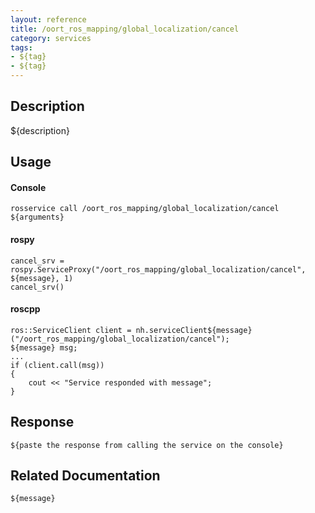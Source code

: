 ```yaml
---
layout: reference
title: /oort_ros_mapping/global_localization/cancel
category: services
tags: 
- ${tag} 
- ${tag}
---
```


## Description
${description}

## Usage
#### Console
```
rosservice call /oort_ros_mapping/global_localization/cancel ${arguments}
```

#### rospy
```
cancel_srv = rospy.ServiceProxy("/oort_ros_mapping/global_localization/cancel", ${message}, 1)
cancel_srv()
```

#### roscpp
```
ros::ServiceClient client = nh.serviceClient${message}("/oort_ros_mapping/global_localization/cancel");
${message} msg;
...
if (client.call(msg))
{
    cout << "Service responded with message";
}
```

## Response
```
${paste the response from calling the service on the console}
```

## Related Documentation
``${message}``  